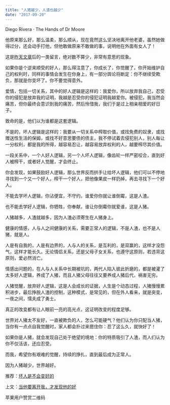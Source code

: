 ```yaml
---
title: "人猪越少，人渣也越少"
date: "2017-09-20"
---
```


Diego Rivera · The Hands of Dr Moore

他原来那么好，那么温柔，那么顺从，现在竟然这么坚决地离开他老婆，虽然她做得过分，还会动手打他，但他敢做原来不敢做的事，说明他在外面有女人了！

这是[昨天文章](http://mp.weixin.qq.com/s?__biz=MjM5NDU0Mjk2MQ==&mid=2651623520&idx=1&sn=816ee36cf6cfec603a51cbe9f05cff60&chksm=bd7e147e8a099d687c92c7da2fa94323330c4bb8780ad0693d27c9ee894174486b736fbb7410&scene=21#wechat_redirect)后的一类留言，绝对数不算少，非常有意思的现象。

如果你是个逆来顺受的好人，那么得注意了，你成长了，你觉醒了，你开始维护自己的权利时，同样的事情会发生在你身上，有一部分舆论将断定：你不继续受欺负，那就是你变坏了。你不要觉得意外。

爱情，包括一切关系，其中的好人逻辑是这样的：我爱你，所以放弃我自己，忍受你的侵犯是放弃我的证明，我越是忍受你的侵犯证明我越爱你。被侵犯，我当然会痛苦，但你最终会意识到我的痛苦，然后怜惜我，我们于是过上相亲相爱的好日子。

致命的是，他们以为谁都是这套逻辑。

不是的，坏人逻辑是这样的：我要从一切关系中榨取价值，或找免费的奴隶，或找赠送性生活的保姆，或找不好意思要债的债主，我不停试着去侵犯别人，别人每让一分权利，都是我的所得，越容易忍让，越容易放弃权利的人，越要榨尽其价值。

一段关系中，一个人好人逻辑，另一个人坏人逻辑，像齿轮一样严密咬合，直到好人被榨干，或者好人觉醒，才会终止。  

你会发现，如果鼓励好人逻辑，那么世界反而拱手让给坏人逻辑，他们可以不停地寻找到一个又一个好人，榨干一个好人，把他像果皮一样扔掉，再去寻找下一个好人。

不能去学坏人逻辑，你沾便宜，不守约，谁爱你你就让谁倒霉，这是人渣。  

也不能去学好人逻辑，你牺牲，你奉献，谁让你倒霉你就爱谁，这是人猪。

人猪越多，人渣就越多，因为人渣必须寄生在人猪身上。

健康的情感，人与人之间健康的关系，需要正常人的逻辑，不是人渣，也不是人猪，就是人。

人是有自我的，人是有边界的，人与人的关系，是互利的，是双赢的，这样才没怨气，这样才能长久。无论情侣关系，还是父母子女关系，也遵守这原则，若违背这原则，爱必然消亡。

情感出问题的，在人与人关系中长期被坑的，两代人陷入彼此折磨的，都是被灌了太多好人逻辑，养成了人猪，而且人猪父母往往又要养成人猪后代，祸害无穷。

人猪觉醒，放弃好人逻辑，这是人会成长的证据，人生是个动态过程，人猪慢慢累积进步，最后挣脱人渣的控制，这种模式，是常见的，但在外人看来，就是突变，一夜之间，懦夫成了勇士。

真正的改变都有让人眼前一亮的高光点，这证明改变的程度足够。

世界对人猪太不友好，一直被欺负的人，怎么可能硬气？他们认为你只配当人猪，当你有一点点自我觉醒时，家人都会扑过来摁住你：忍了这么久，就快好了！

如果你是人猪，就会发现自己处于绝望的境地：你的特质吸引了人渣，而人们认为你不仅活该，还应忍受。

而我，希望你有艰难的觉醒，持续的挣扎，直到最后成为正常人。

因为人猪越少，世界越好。

推荐：[坏人是不会变好的](http://mp.weixin.qq.com/s?__biz=MjM5NDU0Mjk2MQ==&mid=2651623418&idx=1&sn=000c6d9752ab61a557b6bfbb0dfb3826&chksm=bd7e0be48a0982f290dd0da44c3afc72a915d58b7efaba8c07e607a5d17975c57def25758f7b&scene=21#wechat_redirect)  

上文：[当他要离开我，才发现他的好](http://mp.weixin.qq.com/s?__biz=MjM5NDU0Mjk2MQ==&mid=2651623520&idx=1&sn=816ee36cf6cfec603a51cbe9f05cff60&chksm=bd7e147e8a099d687c92c7da2fa94323330c4bb8780ad0693d27c9ee894174486b736fbb7410&scene=21#wechat_redirect)

苹果用户赞赏二维码
